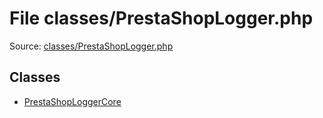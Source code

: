 File classes/PrestaShopLogger.php
=========

Source: [classes/PrestaShopLogger.php](https://github.com/PrestaShop/PrestaShop/blob/1.6.1.3/classes/PrestaShopLogger.php)


Classes
-------

* [PrestaShopLoggerCore](class.PrestaShopLoggerCore.md)

